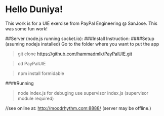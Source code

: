 # Hello Duniya!

This work is for a UIE exercise from PayPal Engineering @ SanJose. This was some fun work!

##Server (node.js running socket.io):
###Install Instruction:
####Setup (asuming nodejs installed)
Go to the folder where you want to put the app
> git clone https://github.com/hammadmlk/PayPalUIE.git

> cd PayPalUIE

> npm install formidable

####Running
> node index.js
for debuging use supervisor index.js (supervisor module required)

//see online at: http://moodrhythm.com:8888/ (server may be offline.) 

